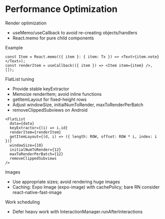 # Performance Optimization

Render optimization
- useMemo/useCallback to avoid re-creating objects/handlers
- React.memo for pure child components

Example
```tsx
const Item = React.memo(({ item }: { item: Tx }) => <Text>{item.note}</Text>);
const renderItem = useCallback(({ item }) => <Item item={item} />, []);
```

FlatList tuning
- Provide stable keyExtractor
- Memoize renderItem; avoid inline functions
- getItemLayout for fixed-height rows
- Adjust windowSize, initialNumToRender, maxToRenderPerBatch
- removeClippedSubviews on Android
```tsx
<FlatList
  data={data}
  keyExtractor={(i) => i.id}
  renderItem={renderItem}
  getItemLayout={(d, i) => ({ length: ROW, offset: ROW * i, index: i })}
  windowSize={10}
  initialNumToRender={12}
  maxToRenderPerBatch={12}
  removeClippedSubviews
/>
```

Images
- Use appropriate sizes; avoid rendering huge images
- Caching: Expo Image (expo-image) with cachePolicy; bare RN consider react-native-fast-image

Work scheduling
- Defer heavy work with InteractionManager.runAfterInteractions
- Split large lists with pagination/infinite scroll

JS/Engine settings
- Enable Hermes in production for better perf
- Disable dev features (dev menu, warnings) in release builds

Profiling
- Flipper: React DevTools, Network, Performance plugins
- Systrace/Android Studio Profiler for native bottlenecks

Anti-patterns
- Unbounded re-renders from context; consider selectors or store slices
- Large JSON parsing on UI thread; offload to Background/JSI/native if needed
